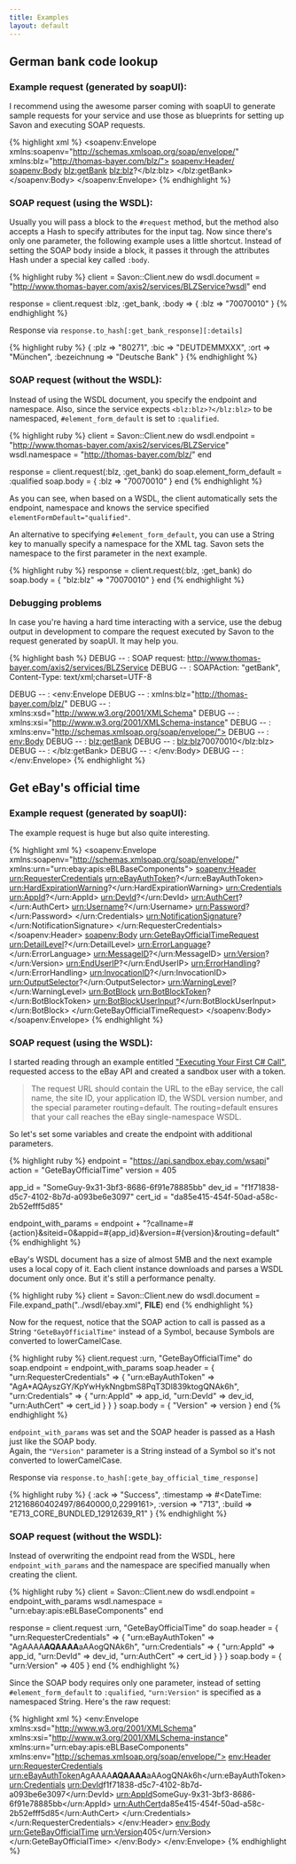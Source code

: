 ```yaml
---
title: Examples
layout: default
---
```


German bank code lookup
-----------------------

### Example request (generated by soapUI):

I recommend using the awesome parser coming with soapUI to generate sample requests for your
service and use those as blueprints for setting up Savon and executing SOAP requests.

{% highlight xml %}
<soapenv:Envelope
    xmlns:soapenv="http://schemas.xmlsoap.org/soap/envelope/"
    xmlns:blz="http://thomas-bayer.com/blz/">
  <soapenv:Header/>
  <soapenv:Body>
    <blz:getBank>
      <blz:blz>?</blz:blz>
    </blz:getBank>
  </soapenv:Body>
</soapenv:Envelope>
{% endhighlight %}

### SOAP request (using the WSDL):

Usually you will pass a block to the `#request` method, but the method also accepts a Hash
to specify attributes for the input tag. Now since there's only one parameter, the following
example uses a little shortcut. Instead of setting the SOAP body inside a block, it passes
it through the attributes Hash under a special key called `:body`.

{% highlight ruby %}
client = Savon::Client.new do
  wsdl.document = "http://www.thomas-bayer.com/axis2/services/BLZService?wsdl"
end

response = client.request :blz, :get_bank, :body => { :blz => "70070010" }
{% endhighlight %}

Response via `response.to_hash[:get_bank_response][:details]`

{% highlight ruby %}
{ :plz => "80271", :bic => "DEUTDEMMXXX", :ort => "München", :bezeichnung => "Deutsche Bank" }
{% endhighlight %}

### SOAP request (without the WSDL):

Instead of using the WSDL document, you specify the endpoint and namespace.
Also, since the service expects `<blz:blz>?</blz:blz>` to be namespaced,
`#element_form_default` is set to `:qualified`.

{% highlight ruby %}
client = Savon::Client.new do
  wsdl.endpoint = "http://www.thomas-bayer.com/axis2/services/BLZService"
  wsdl.namespace = "http://thomas-bayer.com/blz/"
end

response = client.request(:blz, :get_bank) do
  soap.element_form_default = :qualified
  soap.body = { :blz => "70070010" }
end
{% endhighlight %}

As you can see, when based on a WSDL, the client automatically sets the endpoint, namespace
and knows the service specified `elementFormDefault="qualified"`.

An alternative to specifying `#element_form_default`, you can use a String key to manually
specify a namespace for the XML tag. Savon sets the namespace to the first parameter in the
next example.

{% highlight ruby %}
response = client.request(:blz, :get_bank) do
  soap.body = { "blz:blz" => "70070010" }
end
{% endhighlight %}

### Debugging problems

In case you're having a hard time interacting with a service, use the debug output in development
to compare the request executed by Savon to the request generated by soapUI. It may help you.

{% highlight bash %}
DEBUG -- : SOAP request: http://www.thomas-bayer.com/axis2/services/BLZService
DEBUG -- : SOAPAction: "getBank", Content-Type: text/xml;charset=UTF-8

DEBUG -- : <env:Envelope
DEBUG -- :     xmlns:blz="http://thomas-bayer.com/blz/"
DEBUG -- :     xmlns:xsd="http://www.w3.org/2001/XMLSchema"
DEBUG -- :     xmlns:xsi="http://www.w3.org/2001/XMLSchema-instance"
DEBUG -- :     xmlns:env="http://schemas.xmlsoap.org/soap/envelope/">
DEBUG -- :   <env:Body>
DEBUG -- :     <blz:getBank>
DEBUG -- :       <blz:blz>70070010</blz:blz>
DEBUG -- :     </blz:getBank>
DEBUG -- :   </env:Body>
DEBUG -- : </env:Envelope>
{% endhighlight %}


Get eBay's official time
------------------------

### Example request (generated by soapUI):

The example request is huge but also quite interesting.

{% highlight xml %}
<soapenv:Envelope
    xmlns:soapenv="http://schemas.xmlsoap.org/soap/envelope/"
    xmlns:urn="urn:ebay:apis:eBLBaseComponents">
  <soapenv:Header>
    <urn:RequesterCredentials>
      <!--Optional:-->
      <urn:eBayAuthToken>?</urn:eBayAuthToken>
      <!--Optional:-->
      <urn:HardExpirationWarning>?</urn:HardExpirationWarning>
      <!--Optional:-->
      <urn:Credentials>
        <!--Optional:-->
        <urn:AppId>?</urn:AppId>
        <!--Optional:-->
        <urn:DevId>?</urn:DevId>
        <!--Optional:-->
        <urn:AuthCert>?</urn:AuthCert>
        <!--Optional:-->
        <urn:Username>?</urn:Username>
        <!--Optional:-->
        <urn:Password>?</urn:Password>
        <!--You may enter ANY elements at this point-->
      </urn:Credentials>
      <!--Optional:-->
      <urn:NotificationSignature>?</urn:NotificationSignature>
      <!--You may enter ANY elements at this point-->
    </urn:RequesterCredentials>
  </soapenv:Header>
  <soapenv:Body>
    <urn:GeteBayOfficialTimeRequest>
      <!--Zero or more repetitions:-->
      <urn:DetailLevel>?</urn:DetailLevel>
      <!--Optional:-->
      <urn:ErrorLanguage>?</urn:ErrorLanguage>
      <!--Optional:-->
      <urn:MessageID>?</urn:MessageID>
      <!--Optional:-->
      <urn:Version>?</urn:Version>
      <!--Optional:-->
      <urn:EndUserIP>?</urn:EndUserIP>
      <!--Optional:-->
      <urn:ErrorHandling>?</urn:ErrorHandling>
      <!--Optional:-->
      <urn:InvocationID>?</urn:InvocationID>
      <!--Zero or more repetitions:-->
      <urn:OutputSelector>?</urn:OutputSelector>
      <!--Optional:-->
      <urn:WarningLevel>?</urn:WarningLevel>
      <!--Optional:-->
      <urn:BotBlock>
        <!--Optional:-->
        <urn:BotBlockToken>?</urn:BotBlockToken>
        <!--Optional:-->
        <urn:BotBlockUserInput>?</urn:BotBlockUserInput>
        <!--You may enter ANY elements at this point-->
      </urn:BotBlock>
      <!--You may enter ANY elements at this point-->
    </urn:GeteBayOfficialTimeRequest>
  </soapenv:Body>
</soapenv:Envelope>
{% endhighlight %}

### SOAP request (using the WSDL):

I started reading through an example entitled
["Executing Your First C# Call"](http://developer.ebay.com/DevZone/XML/docs/HowTo/FirstCall/MakingCallCSharp.html),
requested access to the eBay API and created a sandbox user with a token.

> The request URL should contain the URL to the eBay service, the call name, the site ID,
> your application ID, the WSDL version number, and the special parameter routing=default.
> The routing=default ensures that your call reaches the eBay single-namespace WSDL.

So let's set some variables and create the endpoint with additional parameters.

{% highlight ruby %}
endpoint = "https://api.sandbox.ebay.com/wsapi"
action   = "GeteBayOfficialTime"
version  = 405

app_id   = "SomeGuy-9x31-3bf3-8686-6f91e78885bb"
dev_id   = "f1f71838-d5c7-4102-8b7d-a093be6e3097"
cert_id  = "da85e415-454f-50ad-a58c-2b52efff5d85"

endpoint_with_params = endpoint +
  "?callname=#{action}&siteid=0&appid=#{app_id}&version=#{version}&routing=default"
{% endhighlight %}

eBay's WSDL document has a size of almost 5MB and the next example uses a local copy of it.
Each client instance downloads and parses a WSDL document only once. But it's still a
performance penalty.

{% highlight ruby %}
client = Savon::Client.new do
  wsdl.document = File.expand_path("../wsdl/ebay.xml", __FILE__)
end
{% endhighlight %}

Now for the request, notice that the SOAP action to call is passed as a String `"GeteBayOfficialTime"`
instead of a Symbol, because Symbols are converted to lowerCamelCase.

{% highlight ruby %}
client.request :urn, "GeteBayOfficialTime" do
  soap.endpoint = endpoint_with_params
  soap.header = {
    "urn:RequesterCredentials" => {
      "urn:eBayAuthToken" => "AgA*AQAyszGY/KpYwHykNngbmS8PqT3Dl839ktogQNAk6h",
      "urn:Credentials" => {
        "urn:AppId" => app_id, "urn:DevId" => dev_id, "urn:AuthCert" => cert_id
      }
    }
  }
  soap.body = { "Version" => version }
end
{% endhighlight %}

`endpoint_with_params` was set and the SOAP header is passed as a Hash just like the SOAP body.  
Again, the `"Version"` parameter is a String instead of a Symbol so it's not converted to lowerCamelCase.

Response via `response.to_hash[:gete_bay_official_time_response]`

{% highlight ruby %}
{
  :ack       => "Success",
  :timestamp => #<DateTime: 21216860402497/8640000,0,2299161>,
  :version   => "713",
  :build     => "E713_CORE_BUNDLED_12912639_R1"
}
{% endhighlight %}

### SOAP request (without the WSDL):

Instead of overwriting the endpoint read from the WSDL, here `endpoint_with_params` and the namespace
are specified manually when creating the client.

{% highlight ruby %}
client = Savon::Client.new do
  wsdl.endpoint = endpoint_with_params
  wsdl.namespace = "urn:ebay:apis:eBLBaseComponents"
end

response = client.request :urn, "GeteBayOfficialTime" do
  soap.header = {
    "urn:RequesterCredentials" => {
      "urn:eBayAuthToken" => "AgAAAA**AQAAAA**aAAogQNAk6h",
      "urn:Credentials" => {
        "urn:AppId" => app_id, "urn:DevId" => dev_id, "urn:AuthCert" => cert_id
      }
    }
  }
  soap.body = { "urn:Version" => 405 }
end
{% endhighlight %}

Since the SOAP body requires only one parameter, instead of setting `#element_form_default`
to `:qualified`, `"urn:Version"` is specified as a namespaced String. Here's the raw request:

{% highlight xml %}
<env:Envelope
    xmlns:xsd="http://www.w3.org/2001/XMLSchema"
    xmlns:xsi="http://www.w3.org/2001/XMLSchema-instance"
    xmlns:urn="urn:ebay:apis:eBLBaseComponents"
    xmlns:env="http://schemas.xmlsoap.org/soap/envelope/">
  <env:Header>
    <urn:RequesterCredentials>
      <urn:eBayAuthToken>AgAAAA**AQAAAA**aAAogQNAk6h</urn:eBayAuthToken>
      <urn:Credentials>
        <urn:DevId>f1f71838-d5c7-4102-8b7d-a093be6e3097</urn:DevId>
        <urn:AppId>SomeGuy-9x31-3bf3-8686-6f91e78885bb</urn:AppId>
        <urn:AuthCert>da85e415-454f-50ad-a58c-2b52efff5d85</urn:AuthCert>
      </urn:Credentials>
    </urn:RequesterCredentials>
  </env:Header>
  <env:Body>
    <urn:GeteBayOfficialTime>
      <urn:Version>405</urn:Version>
    </urn:GeteBayOfficialTime>
  </env:Body>
</env:Envelope>
{% endhighlight %}
